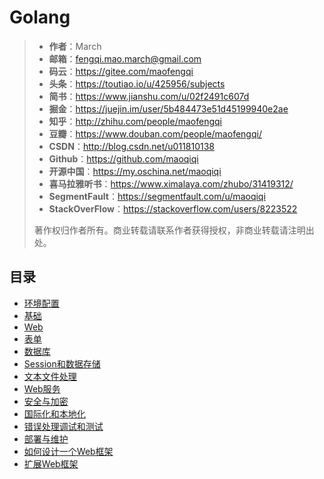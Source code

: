 # Golang

> * **作者**：March
> * **邮箱**：fengqi.mao.march@gmail.com
> * **码云**：https://gitee.com/maofengqi
> * **头条**：https://toutiao.io/u/425956/subjects
> * **简书**：https://www.jianshu.com/u/02f2491c607d
> * **掘金**：https://juejin.im/user/5b484473e51d45199940e2ae
> * **知乎**：http://zhihu.com/people/maofengqi
> * **豆瓣**：https://www.douban.com/people/maofengqi/
> * **CSDN**：http://blog.csdn.net/u011810138
> * **Github**：https://github.com/maoqiqi
> * **开源中国**：https://my.oschina.net/maoqiqi
> * **喜马拉雅听书**：https://www.ximalaya.com/zhubo/31419312/
> * **SegmentFault**：https://segmentfault.com/u/maoqiqi
> * **StackOverFlow**：https://stackoverflow.com/users/8223522
>
> 著作权归作者所有。商业转载请联系作者获得授权，非商业转载请注明出处。

## 目录

* [环境配置](01_env.md)
* [基础](02_basis.md)
* [Web](03_web.md)
* [表单](04_form.md)
* [数据库]()
* [Session和数据存储]()
* [文本文件处理]()
* [Web服务]()
* [安全与加密]()
* [国际化和本地化]()
* [错误处理调试和测试]()
* [部署与维护]()
* [如何设计一个Web框架]()
* [扩展Web框架]()
